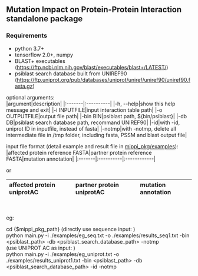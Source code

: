 ## Mutation Impact on Protein-Protein Interaction standalone package

### Requirements
* python 3.7+
* tensorflow 2.0+, numpy
* BLAST+ executables (https://ftp.ncbi.nlm.nih.gov/blast/executables/blast+/LATEST/)
* psiblast search database built from UNIREF90 (https://ftp.uniprot.org/pub/databases/uniprot/uniref/uniref90/uniref90.fasta.gz)

optional arguments:  
|argument|description|
|:-------|:----------|
|-h, --help|show this help message and exit|
|-i INPUTFILE|input interaction table path|
|-o OUTPUTFILE|output file path|
|-bin BIN|psiblast path, ${bin/psiblast}|
|-db DB|psiblast search database path, recommand UNIREF90|
|-id|with -id, uniprot ID in inputfile, instead of fasta|
|-notmp|with -notmp, delete all intermediate file in /tmp folder, including fasta, PSSM and blast output file|


input file format (detail example and result file in [mippi_pkg/examples](https://github.com/kentergav/MIPPI/tree/master/mippi_pkg/examples)):  
|affected protein reference FASTA|partner protein reference FASTA|mutation annotation|
|:-------|:----------|:------------|

or

|affected protein uniprotAC|partner protein uniprotAC|mutation annotation|
|:-------|:----------|:------------|

&nbsp;
&nbsp;
&nbsp;

eg:  

cd {$mippi_pkg_path}
(directly use sequence input: )  
python main.py -i ./examples/eg_seq.txt -o ./examples/results_seq1.txt -bin <psiblast_path> -db <psiblast_search_database_path> -notmp  
(use UNIPROT AC as input: )  
python main.py -i ./examples/eg_uniprot.txt -o ./examples/results_uniprot1.txt -bin <psiblast_path> -db <psiblast_search_database_path> -id -notmp  
